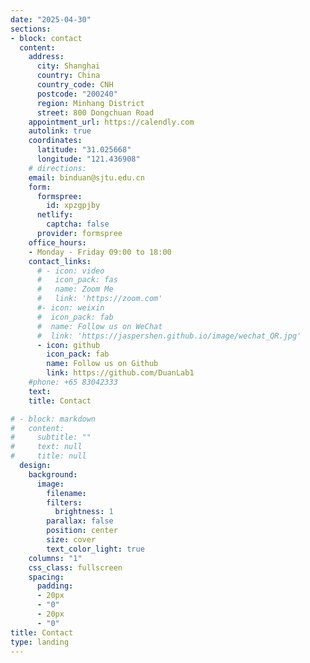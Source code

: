 ```yaml
---
date: "2025-04-30"
sections:
- block: contact
  content:
    address:
      city: Shanghai
      country: China
      country_code: CNH
      postcode: "200240"
      region: Minhang District
      street: 800 Dongchuan Road 
    appointment_url: https://calendly.com
    autolink: true
    coordinates:
      latitude: "31.025668"
      longitude: "121.436908"
    # directions: 
    email: binduan@sjtu.edu.cn
    form:
      formspree:
        id: xpzgpjby
      netlify:
        captcha: false
      provider: formspree
    office_hours:
    - Monday - Friday 09:00 to 18:00
    contact_links:
      # - icon: video
      #   icon_pack: fas
      #   name: Zoom Me
      #   link: 'https://zoom.com'
      #- icon: weixin
      #  icon_pack: fab
      #  name: Follow us on WeChat
      #  link: 'https://jaspershen.github.io/image/wechat_QR.jpg'
      - icon: github
        icon_pack: fab
        name: Follow us on Github
        link: https://github.com/DuanLab1
    #phone: +65 83042333
    text: 
    title: Contact

# - block: markdown
#   content:
#     subtitle: ""
#     text: null
#     title: null
  design:
    background:
      image:
        filename: 
        filters:
          brightness: 1
        parallax: false
        position: center
        size: cover
        text_color_light: true
    columns: "1"
    css_class: fullscreen
    spacing:
      padding:
      - 20px
      - "0"
      - 20px
      - "0"
title: Contact
type: landing
---
```


